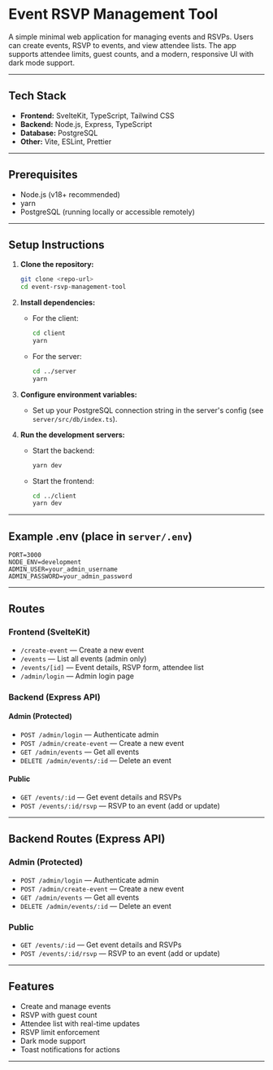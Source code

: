 # Event RSVP Management Tool

A simple minimal web application for managing events and RSVPs. Users can create events, RSVP to events, and view attendee lists. The app supports attendee limits, guest counts, and a modern, responsive UI with dark mode support.

---

## Tech Stack

- **Frontend:** SvelteKit, TypeScript, Tailwind CSS
- **Backend:** Node.js, Express, TypeScript
- **Database:** PostgreSQL
- **Other:** Vite, ESLint, Prettier

---

## Prerequisites

- Node.js (v18+ recommended)
- yarn
- PostgreSQL (running locally or accessible remotely)

---

## Setup Instructions

1. **Clone the repository:**
   ```bash
   git clone <repo-url>
   cd event-rsvp-management-tool
   ```

2. **Install dependencies:**
   - For the client:
     ```bash
     cd client
     yarn
     ```
   - For the server:
     ```bash
     cd ../server
     yarn
     ```

3. **Configure environment variables:**
   - Set up your PostgreSQL connection string in the server's config (see `server/src/db/index.ts`).

4. **Run the development servers:**
   - Start the backend:
     ```bash
     yarn dev
     ```
   - Start the frontend:
     ```bash
     cd ../client
     yarn dev
     ```

---

## Example .env (place in `server/.env`)
 
```
PORT=3000
NODE_ENV=development
ADMIN_USER=your_admin_username
ADMIN_PASSWORD=your_admin_password
```

---

## Routes

### Frontend (SvelteKit)

- `/create-event` — Create a new event
- `/events` — List all events (admin only)
- `/events/[id]` — Event details, RSVP form, attendee list
- `/admin/login` — Admin login page

### Backend (Express API)

#### Admin (Protected)
- `POST /admin/login` — Authenticate admin
- `POST /admin/create-event` — Create a new event
- `GET /admin/events` — Get all events
- `DELETE /admin/events/:id` — Delete an event

#### Public
- `GET /events/:id` — Get event details and RSVPs
- `POST /events/:id/rsvp` — RSVP to an event (add or update)

---

## Backend Routes (Express API)

### Admin (Protected)
- `POST /admin/login` — Authenticate admin
- `POST /admin/create-event` — Create a new event
- `GET /admin/events` — Get all events
- `DELETE /admin/events/:id` — Delete an event

### Public
- `GET /events/:id` — Get event details and RSVPs
- `POST /events/:id/rsvp` — RSVP to an event (add or update)

---

## Features

- Create and manage events
- RSVP with guest count
- Attendee list with real-time updates
- RSVP limit enforcement
- Dark mode support
- Toast notifications for actions

---
